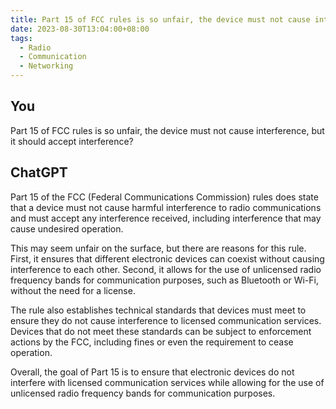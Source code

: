```yaml
---
title: Part 15 of FCC rules is so unfair, the device must not cause interference, but it should accept interference?
date: 2023-08-30T13:04:00+08:00
tags:
  - Radio
  - Communication
  - Networking
---
```

## You
Part 15 of FCC rules is so unfair, the device must not cause interference, but it should accept interference?

## ChatGPT
Part 15 of the FCC (Federal Communications Commission) rules does state that a device must not cause harmful interference to radio communications and must accept any interference received, including interference that may cause undesired operation.

This may seem unfair on the surface, but there are reasons for this rule. First, it ensures that different electronic devices can coexist without causing interference to each other. Second, it allows for the use of unlicensed radio frequency bands for communication purposes, such as Bluetooth or Wi-Fi, without the need for a license.

The rule also establishes technical standards that devices must meet to ensure they do not cause interference to licensed communication services. Devices that do not meet these standards can be subject to enforcement actions by the FCC, including fines or even the requirement to cease operation.

Overall, the goal of Part 15 is to ensure that electronic devices do not interfere with licensed communication services while allowing for the use of unlicensed radio frequency bands for communication purposes.